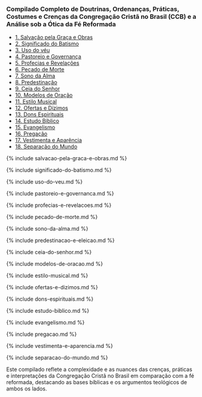 ### Compilado Completo de Doutrinas, Ordenanças, Práticas, Costumes e Crenças da Congregação Cristã no Brasil (CCB) e a Análise sob a Ótica da Fé Reformada

- [1. Salvação pela Graça e Obras](#salvacao-pela-graca-e-obras)
- [2. Significado do Batismo](#significado-do-batismo)
- [3. Uso do véu](#uso-do-veu)
- [4. Pastoreio e Governança](#pastoreio-e-governanca)
- [5. Profecias e Revelações](#profecias-e-revelacoes)
- [6. Pecado de Morte](#pecado-de-morte)
- [7. Sono da Alma](#sono-da-alma)
- [8. Predestinação](#predestinacao-e-eleicao)
- [9. Ceia do Senhor](#ceia-do-senhor)
- [10. Modelos de Oração](#modelos-de-oracao)
- [11. Estilo Musical](#estilo-musical)
- [12. Ofertas e Dízimos](#ofertas-e-dizimos)
- [13. Dons Espirituais](#dons-espirituais)
- [14. Estudo Bíblico](#estudo-biblico)
- [15. Evangelismo](#evangelismo)
- [16. Pregação](#pregacao)
- [17. Vestimenta e Aparência](#vestimenta-e-aparencia)
- [18. Separação do Mundo](#separacao-do-mundo)

{% include salvacao-pela-graca-e-obras.md %}

{% include significado-do-batismo.md %}

{% include uso-do-veu.md %}

{% include pastoreio-e-governanca.md %}

{% include profecias-e-revelacoes.md %}

{% include pecado-de-morte.md %}

{% include sono-da-alma.md %}

{% include predestinacao-e-eleicao.md %}

{% include ceia-do-senhor.md %}

{% include modelos-de-oracao.md %}

{% include estilo-musical.md %}

{% include ofertas-e-dizimos.md %}

{% include dons-espirituais.md %}

{% include estudo-biblico.md %}

{% include evangelismo.md %}

{% include pregacao.md %}

{% include vestimenta-e-aparencia.md %}

{% include separacao-do-mundo.md %}

Este compilado reflete a complexidade e as nuances das crenças, práticas e interpretações da Congregação Cristã no Brasil em comparação com a fé reformada, destacando as bases bíblicas e os argumentos teológicos de ambos os lados.